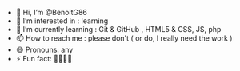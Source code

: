 - 👋 Hi, I’m @BenoitG86
- 👀 I’m interested in : learning
- 🌱 I’m currently learning : Git & GitHub , HTML5 & CSS, JS, php
- 📫 How to reach me : please don't ( or do, I really need the work )
- 😄 Pronouns: any
- ⚡ Fun fact: 🥖🧀🏴‍☠️

<!---
BenoitG86/BenoitG86 is a ✨ special ✨ repository because its `README.md` (this file) appears on your GitHub profile.
You can click the Preview link to take a look at your changes.
--->
